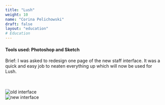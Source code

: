 ```yaml
---
title: "Lush"
weight: 10
name: "Corina Pelichowski"
draft: false
layout: "education"
# Education
---
```

<div class="container">
<h4>Tools used: Photoshop and Sketch</h4>

  <p>
    Brief: I was asked to redesign one page of the new staff interface. It was a quick and easy job to neaten everything up which will now be used for Lush.
  </p>

  <br>

  <!-- IMAGES -->

  <br>
  <div class="container">
    <div class="row">
      <div class="col-md">
        <img src="/img/portfolio/lush/8_orig_1.png" alt="old interface">
      </div>
      <div class="col-md">
        <img src="/img/portfolio/lush/8_mod_2.jpg" alt="new interface">
      </div>
    </div>
  </div>
</div>